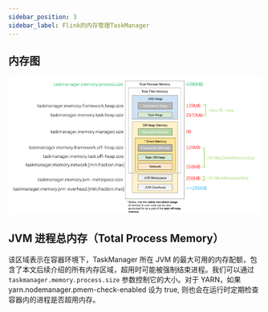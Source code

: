 ```yaml
---
sidebar_position: 3
sidebar_label: Flink的内存管理TaskManager
---
```

## 内存图

![内存图](./img/tmneicun.png)

## JVM 进程总内存（Total Process Memory）

该区域表示在容器环境下，TaskManager 所在 JVM 的最大可用的内存配额，包含了本文后续介绍的所有内存区域，超用时可能被强制结束进程。我们可以通过 ```taskmanager.memory.process.size``` 参数控制它的大小。对于 YARN，如果 yarn.nodemanager.pmem-check-enabled 设为 true, 则也会在运行时定期检查容器内的进程是否超用内存。


